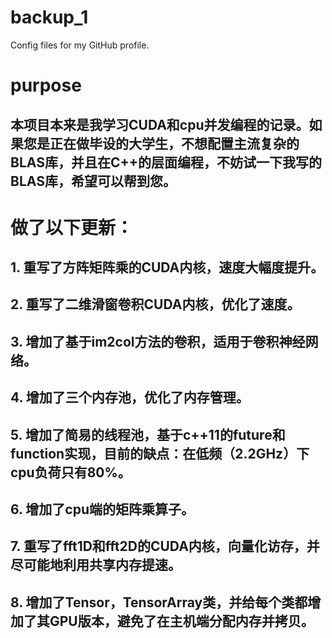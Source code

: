 # backup_1
Config files for my GitHub profile.
# purpose
## 本项目本来是我学习CUDA和cpu并发编程的记录。如果您是正在做毕设的大学生，不想配置主流复杂的BLAS库，并且在C++的层面编程，不妨试一下我写的BLAS库，希望可以帮到您。

# 做了以下更新：
## 1. 重写了方阵矩阵乘的CUDA内核，速度大幅度提升。
## 2. 重写了二维滑窗卷积CUDA内核，优化了速度。
## 3. 增加了基于im2col方法的卷积，适用于卷积神经网络。
## 4. 增加了三个内存池，优化了内存管理。
## 5. 增加了简易的线程池，基于c++11的future和function实现，目前的缺点：在低频（2.2GHz）下cpu负荷只有80%。
## 6. 增加了cpu端的矩阵乘算子。
## 7. 重写了fft1D和fft2D的CUDA内核，向量化访存，并尽可能地利用共享内存提速。
## 8. 增加了Tensor，TensorArray类，并给每个类都增加了其GPU版本，避免了在主机端分配内存并拷贝。
